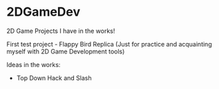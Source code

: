 # 2DGameDev
 2D Game Projects I have in the works!
 
 First test project - Flappy Bird Replica (Just for practice and acquainting myself with 2D Game Development tools)
 
 Ideas in the works:
 - Top Down Hack and Slash
